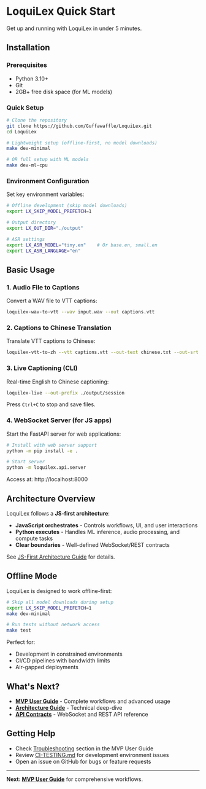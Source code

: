 # LoquiLex Quick Start

Get up and running with LoquiLex in under 5 minutes.

## Installation

### Prerequisites
- Python 3.10+ 
- Git
- 2GB+ free disk space (for ML models)

### Quick Setup

```bash
# Clone the repository
git clone https://github.com/Guffawaffle/LoquiLex.git
cd LoquiLex

# Lightweight setup (offline-first, no model downloads)
make dev-minimal

# OR full setup with ML models
make dev-ml-cpu
```

### Environment Configuration

Set key environment variables:

```bash
# Offline development (skip model downloads)
export LX_SKIP_MODEL_PREFETCH=1

# Output directory
export LX_OUT_DIR="./output"

# ASR settings
export LX_ASR_MODEL="tiny.en"    # Or base.en, small.en
export LX_ASR_LANGUAGE="en"
```

## Basic Usage

### 1. Audio File to Captions

Convert a WAV file to VTT captions:

```bash
loquilex-wav-to-vtt --wav input.wav --out captions.vtt
```

### 2. Captions to Chinese Translation

Translate VTT captions to Chinese:

```bash
loquilex-vtt-to-zh --vtt captions.vtt --out-text chinese.txt --out-srt chinese.srt
```

### 3. Live Captioning (CLI)

Real-time English to Chinese captioning:

```bash
loquilex-live --out-prefix ./output/session
```

Press `Ctrl+C` to stop and save files.

### 4. WebSocket Server (for JS apps)

Start the FastAPI server for web applications:

```bash
# Install with web server support
python -m pip install -e .

# Start server
python -m loquilex.api.server
```

Access at: http://localhost:8000

## Architecture Overview

LoquiLex follows a **JS-first architecture**:

- **JavaScript orchestrates** - Controls workflows, UI, and user interactions
- **Python executes** - Handles ML inference, audio processing, and compute tasks
- **Clear boundaries** - Well-defined WebSocket/REST contracts

See [JS-First Architecture Guide](./architecture/js-first.md) for details.

## Offline Mode

LoquiLex is designed to work offline-first:

```bash
# Skip all model downloads during setup
export LX_SKIP_MODEL_PREFETCH=1
make dev-minimal

# Run tests without network access
make test
```

Perfect for:
- Development in constrained environments
- CI/CD pipelines with bandwidth limits
- Air-gapped deployments

## What's Next?

- **[MVP User Guide](./mvp-user-guide.md)** - Complete workflows and advanced usage
- **[Architecture Guide](./architecture/js-first.md)** - Technical deep-dive
- **[API Contracts](./contracts/README.md)** - WebSocket and REST API reference

## Getting Help

- Check [Troubleshooting](#troubleshooting) section in the MVP User Guide
- Review [CI-TESTING.md](../CI-TESTING.md) for development environment issues
- Open an issue on GitHub for bugs or feature requests

---

**Next: [MVP User Guide](./mvp-user-guide.md)** for comprehensive workflows.